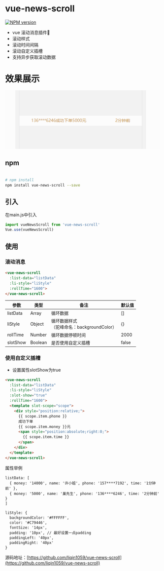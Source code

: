 # vue-news-scroll
[![NPM version](https://img.shields.io/npm/v/vue-news-scroll.svg)](https://www.npmjs.com/package/vue-news-scroll)

-  vue 滚动消息插件👫
-  滚动样式
-  滚动时间间隔
-  滚动自定义插槽
-  支持异步获取滚动数据

# 效果展示

![avatar](/src/assets/rollmsggif.gif)

## npm

``` bash

# npm install
npm install vue-news-scroll --save

```
## 引入

在main.js中引入

```js
import vueNewsScroll from 'vue-news-scroll'
Vue.use(vueNewsScroll)
```

## 使用

###  滚动消息

``` html
<vue-news-scroll
  :list-data="listData"
  :li-style="liStyle"
  :rollTime="1600">
</vue-news-scroll>
```

| 参数 | 类型 | 备注 | 默认值 |
|  ------ | ------ | ------ | ------ |
| listData | Array | 循环数据 | [] |
| liStyle | Object | 循环数据样式<br>（驼峰命名：backgroundColor） | {} |
| rollTime | Number | 循环数据停顿时间 | 2000 |
| slotShow | Boolean | 是否使用自定义插槽 | false |

###  使用自定义插槽

- 设置属性slotShow为true

``` html
<vue-news-scroll
  :list-data="listData"
  :li-style="liStyle"
  :slot-show="true"
  :rollTime="1600">
  <template slot-scope="scope">
    <div style="position:relative;">
      {{ scope.item.phone }}
      成功下单
      {{ scope.item.money }}元
      <span style="position:absolute;right:0;">
        {{ scope.item.time }}
      </span>
    </div>
  </template>
</vue-news-scroll>
```

属性举例

```
listData: [
  { money: '14000', name: '许小姐', phone: '157****7192', time: '1分钟前' },
  { money: '5000', name: '巢先生', phone: '136****6246', time: '2分钟前' }
]
```

```
liStyle: {
  backgroundColor: '#FFFFFF',
  color: '#C79446',
  fontSize: '14px',
  padding: '10px', // 最好设置一点padding
  paddingLeft: '40px',
  paddingRight: '40px'
}
```

源码地址：[https://github.com/liqin1059/vue-news-scroll](https://github.com/liqin1059/vue-news-scroll)

